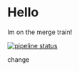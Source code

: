 # Hello

Im on the merge train!

[![pipeline status](https://gitlab.com/mnichols1/gitpress/badges/master/pipeline.svg)](https://gitlab.com/mnichols1/gitpress/-/commits/master)

change
